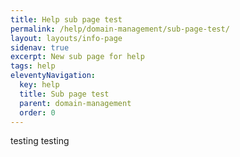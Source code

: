 ```yaml
---
title: Help sub page test
permalink: /help/domain-management/sub-page-test/
layout: layouts/info-page
sidenav: true
excerpt: New sub page for help
tags: help
eleventyNavigation:
  key: help
  title: Sub page test
  parent: domain-management
  order: 0
---
```

testing testing
